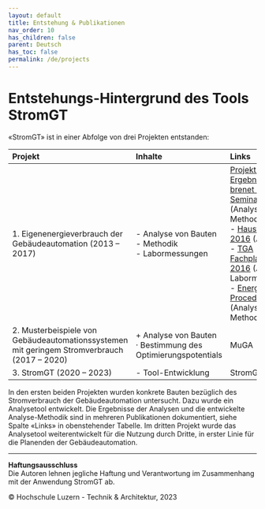 ```yaml
---
layout: default
title: Entstehung & Publikationen
nav_order: 10
has_children: false
parent: Deutsch
has_toc: false
permalink: /de/projects
---
```


# Entstehungs-Hintergrund des Tools StromGT
«StromGT» ist in einer Abfolge von drei Projekten entstanden:

| Projekt  | Inhalte | Links  |
| :---          | :---          | :---          |
| 1.     Eigenenergieverbrauch der<br>Gebäudeautomation (2013 – 2017) |- Analyse von Bauten<br> - Methodik<br> - Labormessungen| [Projekt-Ergebnisbericht](https://www.bfe.admin.ch/bfe/de/home/news-und-medien/publikationen.exturl.html/aHR0cHM6Ly9wdWJkYi5iZmUuYWRtaW4uY2gvZGUvcHVibGljYX/Rpb24vZG93bmxvYWQvODMwNw==.html)<br>  [brenet Status-Seminar 2016](https://zenodo.org/record/2590938) (Analysen & Methodik)<br>- [Haustech, 5 2016](https://www.hslu.ch/-/media/campus/common/files/dokumente/ta/ta%20forschung/zig/zig%20berichte/ht5%20040%20extra%20gebaeudeautomation.pdf?la=de-ch.) (Analysen)<br>- [TGA Fachplaner, 11 2016](http://service.gentnerverlag.de/download/pdf/tga/Hslu.pdf) (Analysen, Labormessungen)<br>- [Energy Procedia, 2017](https://www.sciencedirect.com/science/article/pii/S1876610217329284?via%253Dihub) (Analysen & Methodik) |
| 2.     Musterbeispiele von Gebäudeautomationssystemen<br> mit geringem Stromverbrauch (2017 – 2020) |+ Analyse von Bauten<br> · Bestimmung des Optimierungspotentials| MuGA |
| 3. StromGT (2020 – 2023) |- Tool-Entwicklung| StromGT |

In den ersten beiden Projekten wurden konkrete Bauten bezüglich des Stromverbrauch der Gebäudeautomation untersucht. Dazu wurde ein Analysetool entwickelt. Die Ergebnisse der Analysen und die entwickelte Analyse-Methodik sind in mehreren Publikationen dokumentiert, siehe Spalte «Links» in obenstehender Tabelle. Im dritten Projekt wurde das Analysetool weiterentwickelt für die Nutzung durch Dritte, in erster Linie für die Planenden der Gebäudeautomation.



<hr>

**Haftungsausschluss**<br>
Die Autoren lehnen jegliche Haftung und Verantwortung im Zusammenhang mit der Anwendung StromGT ab.

© Hochschule Luzern - Technik & Architektur, 2023
